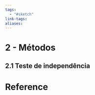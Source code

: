 ```yaml
---
tags:
  - "#sketch"
link-tags: 
aliases:
---
```

# 2 - Métodos
## 2.1 Teste de independência

# Reference


